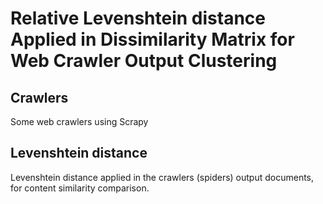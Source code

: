 # Relative Levenshtein distance Applied in Dissimilarity Matrix for Web Crawler Output Clustering 
## Crawlers
Some web crawlers using Scrapy
## Levenshtein distance
Levenshtein distance applied in the crawlers (spiders) output documents, for content similarity comparison.
